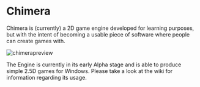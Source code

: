 # Chimera
Chimera is (currently) a 2D game engine developed for learning purposes, but with the intent of becoming a usable piece of software where people can create games with.

![chimerapreview](https://i.imgur.com/U1S4M1w.png)

The Engine is currently in its early Alpha stage and is able to produce simple 2.5D games for Windows. Please take a look at the wiki for information regarding its usage.
